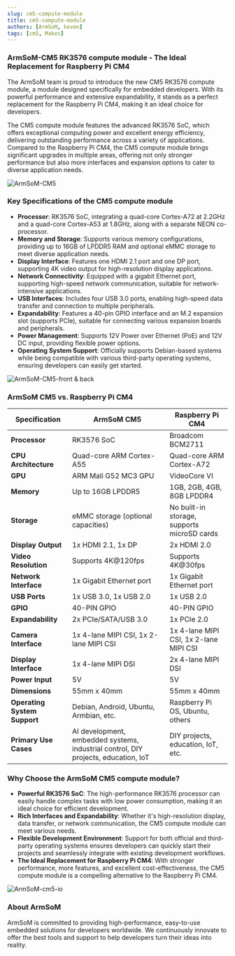 ```yaml
---
slug: cm5-compute-module
title: cm5-compute-module
authors: [ArmSoM, keven]
tags: [cm5, Makes]
---
```


### ArmSoM-CM5 RK3576 compute module - The Ideal Replacement for Raspberry Pi CM4

The ArmSoM team is proud to introduce the new CM5 RK3576 compute module, a module designed specifically for embedded developers. With its powerful performance and extensive expandability, it stands as a perfect replacement for the Raspberry Pi CM4, making it an ideal choice for developers.

The CM5 compute module features the advanced RK3576 SoC, which offers exceptional computing power and excellent energy efficiency, delivering outstanding performance across a variety of applications. Compared to the Raspberry Pi CM4, the CM5 compute module brings significant upgrades in multiple areas, offering not only stronger performance but also more interfaces and expansion options to cater to diverse application needs.

![ArmSoM-CM5](/img/cm/cm5.png)

### Key Specifications of the CM5 compute module

- **Processor**: RK3576 SoC, integrating a quad-core Cortex-A72 at 2.2GHz and a quad-core Cortex-A53 at 1.8GHz, along with a separate NEON co-processor.
- **Memory and Storage**: Supports various memory configurations, providing up to 16GB of LPDDR5 RAM and optional eMMC storage to meet diverse application needs.
- **Display Interface**: Features one HDMI 2.1 port and one DP port, supporting 4K video output for high-resolution display applications.
- **Network Connectivity**: Equipped with a gigabit Ethernet port, supporting high-speed network communication, suitable for network-intensive applications.
- **USB Interfaces**: Includes four USB 3.0 ports, enabling high-speed data transfer and connection to multiple peripherals.
- **Expandability**: Features a 40-pin GPIO interface and an M.2 expansion slot (supports PCIe), suitable for connecting various expansion boards and peripherals.
- **Power Management**: Supports 12V Power over Ethernet (PoE) and 12V DC input, providing flexible power options.
- **Operating System Support**: Officially supports Debian-based systems while being compatible with various third-party operating systems, ensuring developers can easily get started.

![ArmSoM-CM5-front & back](/img/cm/armsom-cm5-front&back1.jpg)

### ArmSoM CM5 vs. Raspberry Pi CM4

| Specification           | ArmSoM CM5                        | Raspberry Pi CM4               |
|-------------------------|----------------------------------|--------------------------------|
| **Processor**           | RK3576 SoC                        | Broadcom BCM2711               |
| **CPU Architecture**    | Quad-core ARM Cortex-A55          | Quad-core ARM Cortex-A72       |
| **GPU**                 | ARM Mali G52 MC3 GPU              | VideoCore VI                   |
| **Memory**              | Up to 16GB LPDDR5                 | 1GB, 2GB, 4GB, 8GB LPDDR4      |
| **Storage**             | eMMC storage (optional capacities) | No built-in storage, supports microSD cards |
| **Display Output**      | 1x HDMI 2.1, 1x DP               | 2x HDMI 2.0                    |
| **Video Resolution**    | Supports 4K@120fps                | Supports 4K@30fps              |
| **Network Interface**   | 1x Gigabit Ethernet port          | 1x Gigabit Ethernet port       |
| **USB Ports**           | 1x USB 3.0, 1x USB 2.0           | 1x USB 2.0                     |
| **GPIO**                | 40-PIN GPIO                       | 40-PIN GPIO                    |
| **Expandability**       | 2x PCIe/SATA/USB 3.0       | 1x PCIe 2.0                    |
| **Camera Interface**    | 1x 4-lane MIPI CSI, 1x 2-lane MIPI CSI | 1x 4-lane MIPI CSI, 1x 2-lane MIPI CSI |
| **Display Interface**   | 1x 4-lane MIPI DSI                | 2x 4-lane MIPI DSI             |
| **Power Input**         | 5V                                | 5V                             |
| **Dimensions**          | 55mm x 40mm                       | 55mm x 40mm                    |
| **Operating System Support** | Debian, Android, Ubuntu, Armbian, etc. | Raspberry Pi OS, Ubuntu, others |
| **Primary Use Cases**   | AI development, embedded systems, industrial control, DIY projects, education, IoT | DIY projects, education, IoT, etc. |

### Why Choose the ArmSoM CM5 compute module?

- **Powerful RK3576 SoC**: The high-performance RK3576 processor can easily handle complex tasks with low power consumption, making it an ideal choice for efficient development.
- **Rich Interfaces and Expandability**: Whether it's high-resolution display, data transfer, or network communication, the CM5 compute module can meet various needs.
- **Flexible Development Environment**: Support for both official and third-party operating systems ensures developers can quickly start their projects and seamlessly integrate with existing development workflows.
- **The Ideal Replacement for Raspberry Pi CM4**: With stronger performance, more features, and excellent cost-effectiveness, the CM5 compute module is a compelling alternative to the Raspberry Pi CM4.

![ArmSoM-cm5-io](/img/cm/cm5-io-layout.png)

### About ArmSoM

ArmSoM is committed to providing high-performance, easy-to-use embedded solutions for developers worldwide. We continuously innovate to offer the best tools and support to help developers turn their ideas into reality.